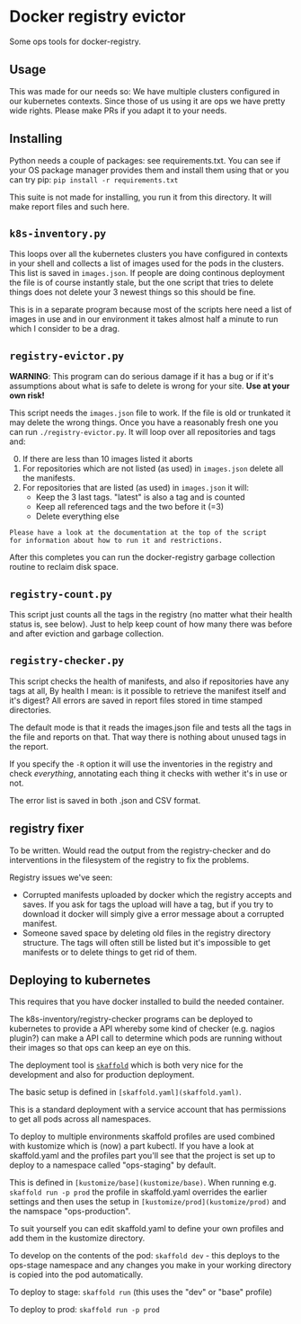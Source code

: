 # Docker registry evictor

Some ops tools for docker-registry.

## Usage

This was made for our needs so: We have multiple clusters configured
in our kubernetes contexts.  Since those of us using it are ops we
have pretty wide rights.  Please make PRs if you adapt it to your
needs.

## Installing

Python needs a couple of packages: see requirements.txt.  You can see
if your OS package manager provides them and install them using that
or you can try pip: `pip install -r requirements.txt`

This suite is not made for installing, you run it from this directory.  It
will make report files and such here.

## `k8s-inventory.py`

This loops over all the kubernetes clusters you have configured in
contexts in your shell and collects a list of images used for the pods
in the clusters.  This list is saved in `images.json`.  If people are
doing continous deployment the file is of course instantly stale, but
the one script that tries to delete things does not delete your 3
newest things so this should be fine.

This is in a separate program because most of the scripts here need a
list of images in use and in our environment it takes almost half a
minute to run which I consider to be a drag.

## `registry-evictor.py`

**WARNING**: This program can do serious damage if it has a bug or if
it's assumptions about what is safe to delete is wrong for your site.
**Use at your own risk!**

This script needs the `images.json` file to work.  If the file is old
or trunkated it may delete the wrong things.  Once you have a
reasonably fresh one you can run `./registry-evictor.py`. It will loop
over all repositories and tags and:

   0. If there are less than 10 images listed it aborts
   1. For repositories which are not listed (as used) in `images.json`
      delete all the manifests.
   2. For repositories that are listed (as used) in `images.json` it
      will:
      - Keep the 3 last tags. "latest" is also a tag and is counted
      - Keep all referenced tags and the two before it (=3)
      - Delete everything else

    Please have a look at the documentation at the top of the script
    for information about how to run it and restrictions.

After this completes you can run the docker-registry garbage
collection routine to reclaim disk space.

## `registry-count.py`

This script just counts all the tags in the registry (no matter what
their health status is, see below).  Just to help keep count of how
many there was before and after eviction and garbage collection.

## `registry-checker.py`

This script checks the health of manifests, and also if repositories
have any tags at all, By health I mean: is it possible to retrieve the
manifest itself and it's digest?  All errors are saved in report files
stored in time stamped directories.

The default mode is that it reads the images.json file and tests all
the tags in the file and reports on that.  That way there is nothing
about unused tags in the report.

If you specify the `-R` option it will use the inventories in the
registry and check _everything_, annotating each thing it checks with
wether it's in use or not.

The error list is saved in both .json and CSV format.

## registry fixer

To be written. Would read the output from the registry-checker and do
interventions in the filesystem of the registry to fix the problems.

Registry issues we've seen:
- Corrupted manifests uploaded by docker which the registry accepts
  and saves.  If you ask for tags the upload will have a tag, but if
  you try to download it docker will simply give a error message about
  a corrupted manifest.
- Someone saved space by deleting old files in the registry directory
  structure.  The tags will often still be listed but it's impossible
  to get manifests or to delete things to get rid of them.

## Deploying to kubernetes

This requires that you have docker installed to build the needed
container.

The k8s-inventory/registry-checker programs can be deployed to
kubernetes to provide a API whereby some kind of checker (e.g. nagios
plugin?) can make a API call to determine which pods are running
without their images so that ops can keep an eye on this.

The deployment tool is [`skaffold`](https://skaffold.dev/) which is
both very nice for the development and also for production deployment.

The basic setup is defined in `[skaffold.yaml](skaffold.yaml)`.

This is a standard deployment with a service account that has
permissions to get all pods across all namespaces.

To deploy to multiple environments skaffold profiles are used combined
with kustomize which is (now) a part kubectl.  If you have a look at
skaffold.yaml and the profiles part you'll see that the project is set
up to deploy to a namespace called "ops-staging" by default.

This is defined in `[kustomize/base](kustomize/base)`.  When running
e.g. `skaffold run -p prod` the profile in skaffold.yaml overrides the
earlier settings and then uses the setup in
`[kustomize/prod](kustomize/prod)` and the namspace "ops-production".

To suit yourself you can edit skaffold.yaml to define your own
profiles and add them in the kustomize directory.

To develop on the contents of the pod: `skaffold dev` - this deploys
to the ops-stage namespace and any changes you make in your working
directory is copied into the pod automatically.

To deploy to stage: `skaffold run` (this uses the "dev" or "base"
profile)

To deploy to prod: `skaffold run -p prod`




